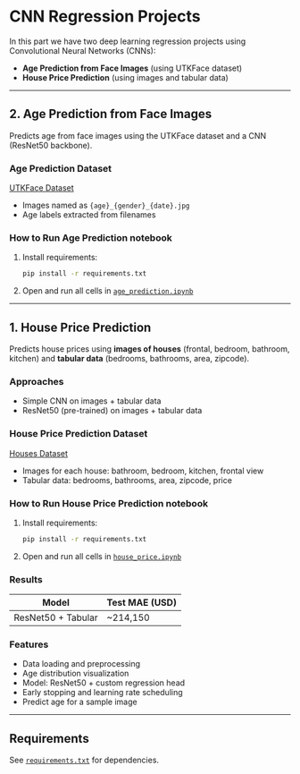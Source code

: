 # CNN Regression Projects

In this part we have two deep learning regression projects using Convolutional Neural Networks (CNNs):

- **Age Prediction from Face Images** (using UTKFace dataset)
- **House Price Prediction** (using images and tabular data)

---

## 2. Age Prediction from Face Images

Predicts age from face images using the UTKFace dataset and a CNN (ResNet50 backbone).

### Age Prediction Dataset

[UTKFace Dataset](https://www.kaggle.com/jangedoo/utkface-new)

- Images named as `{age}_{gender}_{date}.jpg`
- Age labels extracted from filenames

### How to Run Age Prediction notebook

1. Install requirements:

    ```bash
    pip install -r requirements.txt
    ```

2. Open and run all cells in [`age_prediction.ipynb`](age_prediction.ipynb)

---

## 1. House Price Prediction

Predicts house prices using **images of houses** (frontal, bedroom, bathroom, kitchen) and **tabular data** (bedrooms, bathrooms, area, zipcode).

### Approaches

- Simple CNN on images + tabular data
- ResNet50 (pre-trained) on images + tabular data

### House Price Prediction Dataset

[Houses Dataset](https://github.com/emanhamed/Houses-dataset)

- Images for each house: bathroom, bedroom, kitchen, frontal view
- Tabular data: bedrooms, bathrooms, area, zipcode, price

### How to Run House Price Prediction notebook

1. Install requirements:

    ```bash
    pip install -r requirements.txt
    ```

2. Open and run all cells in [`house_price.ipynb`](house_price.ipynb)

### Results

| Model              | Test MAE (USD) |
| ------------------ | -------------- |
| ResNet50 + Tabular | ~214,150       |

### Features

- Data loading and preprocessing
- Age distribution visualization
- Model: ResNet50 + custom regression head
- Early stopping and learning rate scheduling
- Predict age for a sample image

---

## Requirements

See [`requirements.txt`](requirements.txt) for dependencies.
